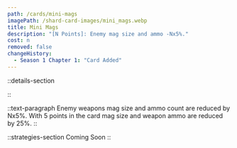 ```yaml
---
path: /cards/mini-mags
imagePath: /shard-card-images/mini_mags.webp
title: Mini Mags
description: "[N Points]: Enemy mag size and ammo -Nx5%."
cost: n
removed: false
changeHistory:
  - Season 1 Chapter 1: "Card Added"
---
```


::details-section

::

::text-paragraph
Enemy weapons mag size and ammo count are reduced by Nx5%. With 5 points in the card mag size and weapon ammo are reduced by 25%.
::

::strategies-section
Coming Soon
::
